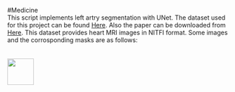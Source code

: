 #Medicine<br />
This script implements left artry segmentation with UNet. The dataset used for this project can be found [Here](https://www.kaggle.com/datasets/adarshsng/heart-mri-image-dataset-left-atrial-segmentation). Also the paper can be downloaded from [Here](https://arxiv.org/pdf/1902.09063.pdf). This dataset provides heart MRI images in NITFI format. Some images and the corrosponding masks are as follows:<br /><br /><br />
<img src="[http://url/image.png](https://user-images.githubusercontent.com/124210096/221765905-2a005512-fc06-4082-987e-d29d20348528.png)" height="60" width="60" >
